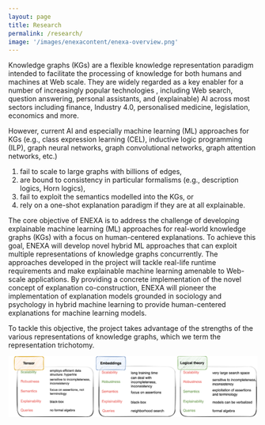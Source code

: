 ```yaml
---
layout: page
title: Research
permalink: /research/
image: '/images/enexacontent/enexa-overview.png'
---
```


Knowledge graphs (KGs) are a flexible knowledge representation paradigm intended to facilitate the processing of knowledge for both humans and machines at Web scale. They are widely regarded as a key enabler for a number of increasingly popular technologies , including Web search, question answering, personal assistants, and (explainable) AI across most sectors including finance, Industry 4.0, personalised medicine, legislation, economics and more.

However, current AI and especially machine learning (ML) approaches for KGs (e.g., class expression learning (CEL), inductive logic programming (ILP), graph neural networks, graph convolutional networks, graph attention networks, etc.) 
1.	fail to scale to large graphs with billions of edges,  
2.	are bound to consistency in particular formalisms (e.g., description logics, Horn logics),  
3.	fail to exploit the semantics modelled into the KGs,  or 
4.	rely on a one-shot explanation paradigm if they are at all explainable. 


The core objective of ENEXA is to address the challenge of developing explainable machine learning (ML) approaches for real-world knowledge graphs (KGs) with a focus on human-centered explanations. To achieve this goal, ENEXA will develop novel hybrid ML approaches that can exploit multiple representations of knowledge graphs concurrently. The approaches developed in the project will tackle real-life runtime requirements and make explainable machine learning amenable to Web-scale applications. By providing a concrete implementation of the novel concept of explanation co-construction, ENEXA will pioneer the implementation of explanation models grounded in sociology and psychology in hybrid machine learning to provide human-centered explanations for machine learning models.

To tackle this objective, the project takes advantage of the strengths of the various representations of knowledge graphs, which we term the representation trichotomy. 

![trichotomy](/images/enexacontent/kg-trichotomy-table.png)